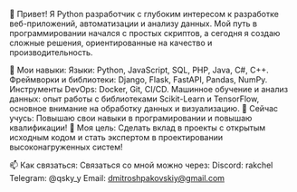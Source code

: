 👋 Привет! Я Python разработчик с глубоким интересом к разработке веб-приложений, автоматизации и анализу данных. Мой путь в программировании начался с простых скриптов, а сегодня я создаю сложные решения, ориентированные на качество и производительность.

🚀 Мои навыки:
Языки: Python, JavaScript, SQL, PHP, Java, C#, C++.
Фреймворки и библиотеки: Django, Flask, FastAPI, Pandas, NumPy.
Инструменты DevOps: Docker, Git, CI/CD.
Машинное обучение и анализ данных: опыт работы с библиотеками Scikit-Learn и TensorFlow, основное внимание на обработку данных и визуализацию.
🌱 Сейчас учусь:
Повышаю свои навыки в програмировании и повышаю квалификации!
🎯 Моя цель:
Сделать вклад в проекты с открытым исходным кодом и стать экспертом в проектировании высоконагруженных систем!

📫 Как связаться:
Связаться со мной можно через:
Discord: rakchel
Telegram: @qsky_y
Email: dmitroshpakovskiy@gmail.com

